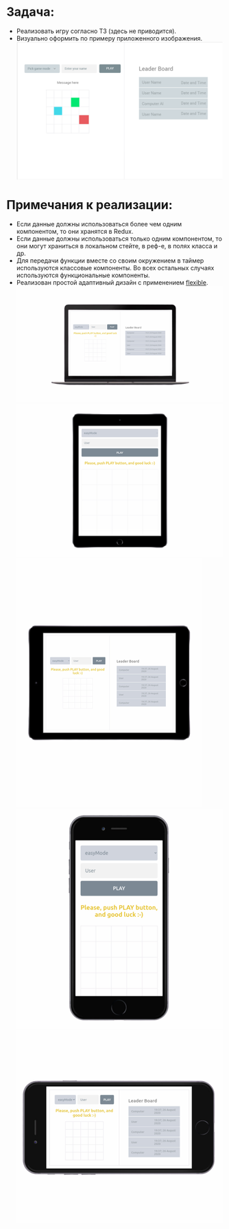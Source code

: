 # Задача:
* Реализовать игру согласно ТЗ (здесь не приводится).
* Визуально оформить по примеру приложенного изображения.
![example](https://raw.githubusercontent.com/ekb1zh/game-in-dots/master/.github/example.png)

# Примечания к реализации:
* Если данные должны использоваться более чем одним компонентом, то они хранятся в Redux.
* Если данные должны использоваться только одним компонентом, то они могут храниться в локальном стейте, в реф-е, в полях класса и др.
* Для передачи функции вместе со своим окружением в таймер используются классовые компоненты. Во всех остальных случаях используются функциональные компоненты.
* Реализован простой адаптивный дизайн с применением [flexible](https://github.com/ekb1zh/flexible).
![macbook](https://raw.githubusercontent.com/ekb1zh/game-in-dots/master/.github/macbook.png)
![ipad-ver](https://raw.githubusercontent.com/ekb1zh/game-in-dots/master/.github/ipad-ver.png)
![ipad-hor](https://raw.githubusercontent.com/ekb1zh/game-in-dots/master/.github/ipad-hor.png)
![iphone-ver](https://raw.githubusercontent.com/ekb1zh/game-in-dots/master/.github/iphone-ver.png)
![iphone-hor](https://raw.githubusercontent.com/ekb1zh/game-in-dots/master/.github/iphone-hor.png)